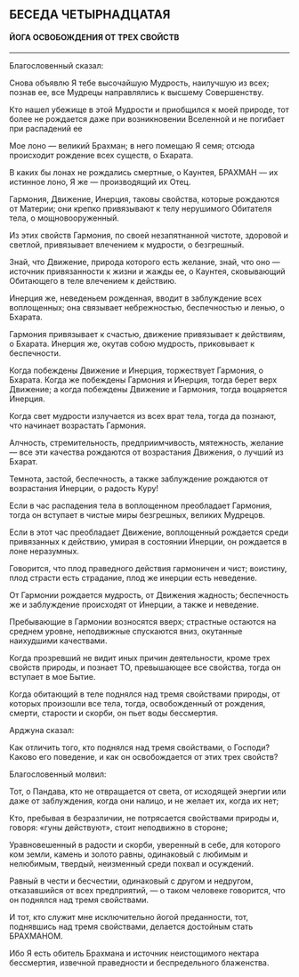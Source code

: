 ## БЕСЕДА ЧЕТЫРНАДЦАТАЯ
#### ЙОГА ОСВОБОЖДЕНИЯ ОТ ТРЕХ СВОЙСТВ

---
Благословенный сказал:

Снова объявлю Я тебе высочайшую Мудрость, наилучшую из всех; познав ее, все Мудрецы направлялись к высшему Совершенству.

Кто нашел убежище в этой Мудрости и приобщился к моей природе, тот более не рождается даже при возникновении Вселенной и не погибает при распадений ее

Мое лоно — великий Брахман; в него помещаю Я семя; отсюда происходит рождение всех существ, о Бхарата.

В каких бы лонах не рождались смертные, о Каунтея, БРАХМАН — их истинное лоно, Я же — производящий их Отец.

Гармония, Движение, Инерция, таковы свойства, которые рождаются от Материи; они крепко привязывают к телу нерушимого Обитателя тела, о мощновооруженный.

Из этих свойств Гармония, по своей незапятнанной чистоте, здоровой и светлой, привязывает влечением к мудрости, о безгрешный.

Знай, что Движение, природа которого есть желание, знай, что оно — источник привязанности к жизни и жажды ее, о Каунтея, сковывающий Обитающего в теле влечением к действию.

Инерция же, неведеньем рожденная, вводит в заблуждение всех воплощенных; она связывает небрежностью, беспечностью и ленью, о Бхарата.

Гармония привязывает к счастью, движение привязывает к действиям, о Бхарата. Инерция же, окутав собою мудрость, приковывает к беспечности.

Когда побеждены Движение и Инерция, торжествует Гармония, о Бхарата. Когда же побеждены Гармония и Инерция, тогда берет верх Движение; а когда побеждены Движение и Гармония, тогда воцаряется Инерция.

Когда свет мудрости излучается из всех врат тела, тогда да познают, что начинает возрастать Гармония.

Алчность, стремительность, предприимчивость, мятежность, желание — все эти качества рождаются от возрастания Движения, о лучший из Бхарат.

Темнота, застой, беспечность, а также заблуждение рождаются от возрастания Инерции, о радость Куру!

Если в час распадения тела в воплощенном преобладает Гармония, тогда он вступает в чистые миры безгрешных, великих Мудрецов.

Если в этот час преобладает Движение, воплощенный рождается среди привязанных к действию, умирая в состоянии Инерции, он рождается в лоне неразумных.

Говорится, что плод праведного действия гармоничен и чист; воистину, плод страсти есть страдание, плод же инерции есть неведение.

От Гармонии рождается мудрость, от Движения жадность; беспечность же и заблуждение происходят от Инерции, а также и неведение.

Пребывающие в Гармонии возносятся вверх; страстные остаются на среднем уровне, неподвижные спускаются вниз, окутанные наихудшими качествами.

Когда прозревший не видит иных причин деятельности, кроме трех свойств природы, и познает ТО, превышающее все свойства, тогда он вступает в мое Бытие.

Когда обитающий в теле поднялся над тремя свойствами природы, от которых произошли все тела, тогда, освобожденный от рождения, смерти, старости и скорби, он пьет воды бессмертия.

Арджуна сказал:

Как отличить того, кто поднялся над тремя свойствами, о Господи? Каково его поведение, и как он освобождается от этих трех свойств?

Благословенный молвил:

Тот, о Пандава, кто не отвращается от света, от исходящей энергии или даже от заблуждения, когда они налицо, и не желает их, когда их нет;

Кто, пребывая в безразличии, не потрясается свойствами природы и, говоря: «гуны действуют», стоит неподвижно в стороне;

Уравновешенный в радости и скорби, уверенный в себе, для которого ком земли, камень и золото равны, одинаковый с любимым и нелюбимым, твердый, неизменный среди похвал и осуждений.

Равный в чести и бесчестии, одинаковый с другом и недругом, отказавшийся от всех предприятий, — о таком человеке говорится, что он поднялся над тремя свойствами.

И тот, кто служит мне исключительно йогой преданности, тот, поднявшись над тремя свойствами, делается достойным стать БРАХМАНОМ.

Ибо Я есть обитель Брахмана и источник неистощимого нектара бессмертия, извечной праведности и беспредельного блаженства.
